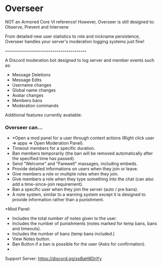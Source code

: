 # Overseer

NOT an Armored Core VI reference!
However, Overseer is still designed to: Observe, Prevent and Intervene

From detailed new user statistics to role and nickname persistence, Overseer handles your server's moderation logging systems just fine!

**-----------------------------------------**

A Discord moderation bot designed to log server and member events such as:

- Message Deletions
- Message Edits
- Username changes
- Global name changes
- Avatar changes
- Members bans
- Moderation commands

Additional features currently available:

### Overseer can...
- *Open a mod panel for a user through context actions (Right click user => apps => Open Moderation Panel).
- Timeout members for a specific duration.
- Ban members temporarily (the ban will be removed automatically after the specified time has passed).
- Send "Welcome" and "Farewell" massages, including embeds.
- Provide detailed informations on users when they join or leave.
- Give members a role or multiple roles when they join.
- Give members a role when they type something into the chat (can also add a time-since-join requirement).
- Ban a specific user when they join the server (auto / pre bans).
- A note system, similar to a warning system except it is designed to provide information rather than a punishment.

*Mod Panel:

- Includes the total number of notes given to the user.
- Includes the number of punishments (notes marked for temp bans, bans and timeouts).
- Includes the number of bans (temp bans included.)
- View Notes button.
- Ban Button if a ban is possible for the user (Asks for confirmation).
- 
Support Server: https://discord.gg/xpBaH8DnYy
